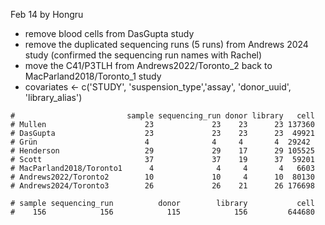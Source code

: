 Feb 14 by Hongru

- remove blood cells from DasGupta study
- remove the duplicated sequencing runs (5 runs) from Andrews 2024 study (confirmed the sequencing run names with Rachel)
- move the C41/P3TLH from Andrews2022/Toronto_2 back to MacParland2018/Toronto_1 study
- covariates <- c('STUDY', 'suspension_type','assay', 'donor_uuid', 'library_alias')

```
#                         sample sequencing_run donor library   cell
# Mullen                      23             23    23      23 137360
# DasGupta                    23             23    23      23  49921
# Grün                        4              4     4       4  29242
# Henderson                   29             29    17      29 105525
# Scott                       37             37    19      37  59201
# MacParland2018/Toronto1      4              4     4       4   6603
# Andrews2022/Toronto2        10             10     4      10  80130
# Andrews2024/Toronto3        26             26    21      26 176698

# sample sequencing_run          donor        library           cell
#    156            156            115            156         644680
```
